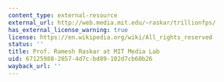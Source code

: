 ```yaml
---
content_type: external-resource
external_url: http://web.media.mit.edu/~raskar/trillionfps/
has_external_license_warning: true
license: https://en.wikipedia.org/wiki/All_rights_reserved
status: ''
title: Prof. Ramesh Raskar at MIT Media Lab
uid: 67125988-2857-4d7c-bd89-102d7cb60b26
wayback_url: ''
---
```

